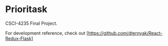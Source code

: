 # Prioritask

CSCI-4235 Final Project.

For development reference, check out [https://github.com/dternyak/React-Redux-Flask]